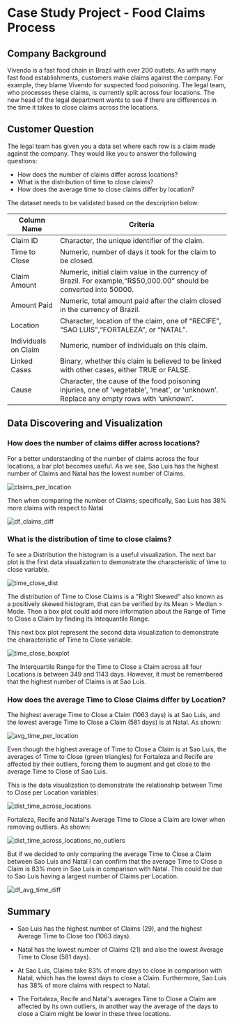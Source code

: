 # Case Study Project - Food Claims Process

## Company Background

Vivendo is a fast food chain in Brazil with over 200 outlets. As with many fast food
establishments, customers make claims against the company. For example, they blame
Vivendo for suspected food poisoning.
The legal team, who processes these claims, is currently split across four locations. The new
head of the legal department wants to see if there are differences in the time it takes to close
claims across the locations.

## Customer Question

The legal team has given you a data set where each row is a claim made against the
company. They would like you to answer the following questions:

- How does the number of claims differ across locations?
- What is the distribution of time to close claims?
- How does the average time to close claims differ by location?

The dataset needs to be validated based on the description below:

|Column Name          |Criteria                                                                                                                             |     
|---------------------|-------------------------------------------------------------------------------------------------------------------------------------|  
|Claim ID             |Character, the unique identifier of the claim.                                                                                       |
|Time to Close        |Numeric, number of days it took for the claim to be closed.                                                                          |
|Claim Amount         |Numeric, initial claim value in the currency of Brazil. For example,“R$50,000.00” should be converted into 50000.                    |
|Amount Paid          |Numeric, total amount paid after the claim closed in the currency of Brazil.                                                         |
|Location             |Character, location of the claim, one of “RECIFE”, “SAO LUIS”,“FORTALEZA”, or “NATAL”.                                               |
|Individuals on Claim |Numeric, number of individuals on this claim.                                                                                        |
|Linked Cases         |Binary, whether this claim is believed to be linked with other cases, either TRUE or FALSE.                                          |
|Cause                |Character, the cause of the food poisoning injuries, one of ‘vegetable’, ‘meat’, or 'unknown’. Replace any empty rows with ‘unknown’.|


## Data Discovering and Visualization

### How does the number of claims differ across locations?

For a better understanding of the number of claims across the four locations, a bar plot becomes useful. As we see, Sao Luis has the highest number of Claims and Natal has the lowest number of Claims.

![claims_per_location](https://user-images.githubusercontent.com/56371747/200199208-29f32bb8-4f3b-4258-9d84-69e651c53f8f.png)


Then when comparing the number of Claims; specifically, Sao Luis has 38% more claims with respect to Natal

![df_claims_diff](https://user-images.githubusercontent.com/56371747/200199224-6d031ccd-9f5d-4aa5-b40b-2a27125e75d8.png)


### What is the distribution of time to close claims?

To see a Distribution the histogram is a useful visualization. The next bar plot is the first data visualization to demonstrate the characteristic of time to close variable.

![time_close_dist](https://user-images.githubusercontent.com/56371747/200199235-2340dc8e-15be-4c3a-a1f2-cb47b3b15f5b.png)


The distribution of Time to Close Claims is a "Right Skewed" also known as a positively skewed histogram, that can be verified by its Mean > Median > Mode. Then a box plot could add more information about the Range of Time to Close a Claim by finding its Intequantile Range.

This next box plot represent the second data visualization to demonstrate the characteristic of Time to Close variable.

![time_close_boxplot](https://user-images.githubusercontent.com/56371747/200199254-c86e1937-c247-4681-aaf5-5966f2470f50.png)

The Interquartile Range for the Time to Close a Claim across all four Locations is between 349 and 1143 days. However, it must be remembered that the highest number of Claims is at Sao Luis.


### How does the average Time to Close Claims differ by Location?

The highest average Time to Close a Claim (1063 days) is at Sao Luis, and the lowest average Time to Close a Claim (581 days) is at Natal. As shown:

![avg_time_per_location](https://user-images.githubusercontent.com/56371747/200199268-0c1c0c31-1e48-4d9b-82f6-3153de8f3338.png)

Even though the highest average of Time to Close a Claim is at Sao Luis, the averages of Time to Close (green triangles) for Fortaleza and Recife are affected by their outliers, forcing them to augment and get close to the average Time to Close of Sao Luis.

This is the data visualization to demonstrate the relationship between Time to Close per Location variables:

![dist_time_across_locations](https://user-images.githubusercontent.com/56371747/200199289-6008fdcb-2a05-493f-9ab0-aea05750adab.png)


Fortaleza, Recife and Natal's Average Time to Close a Claim are lower when removing outliers. As shown:

![dist_time_across_locations_no_outliers](https://user-images.githubusercontent.com/56371747/200199292-4f03e914-a95e-43b2-a7c7-697204cb63ac.png)

But if we decided to only comparing the average Time to Close a Claim between Sao Luis and Natal I can confirm that the average Time to Close a Claim is 83% more in Sao Luis in comparison with Natal. This could be due to Sao Luis having a largest number of Claims per Location.

![df_avg_time_diff](https://user-images.githubusercontent.com/56371747/200199299-556d1211-5897-4ea5-a890-cd1e055d26ef.png)



## Summary

- Sao Luis has the highest number of Claims (29), and the highest Average Time to Close too (1063 days).

- Natal has the lowest number of Claims (21) and also the lowest Average Time to Close (581 days).

- At Sao Luis, Claims take 83% of more days to close in comparison with Natal, which has the lowest days to close a Claim. Furthermore, Sao Luis has 38% of more claims with respect to Natal.

- The Fortaleza, Recife and Natal's averages Time to Close a Claim are affected by its own outliers, in another way the average of the days to close a Claim might be lower in these three locations.




































